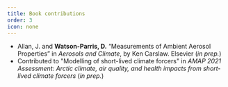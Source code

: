 ```yaml
---
title: Book contributions
order: 3
icon: none
---
```


 - Allan, J. and **Watson-Parris, D.** “Measurements of Ambient Aerosol Properties” in *Aerosols and Climate*, by 
   Ken Carslaw. Elsevier (*in prep.*)
 - Contributed to "Modelling of short-lived climate forcers" in *AMAP 2021 Assessment: Arctic climate, air quality, 
   and health impacts from short-lived climate forcers* (*in prep.*)
